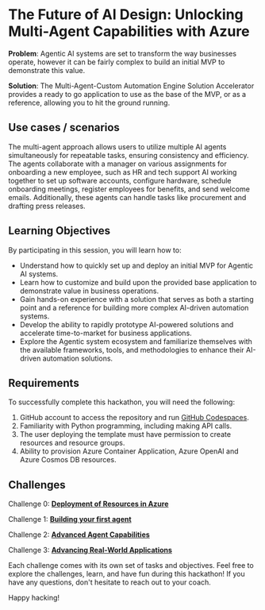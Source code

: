# The Future of AI Design: Unlocking Multi-Agent Capabilities with Azure

**Problem**: Agentic AI systems are set to transform the way businesses operate, however it can be fairly complex to build an initial MVP to demonstrate this value.

**Solution**: The Multi-Agent-Custom Automation Engine Solution Accelerator provides a ready to go application to use as the base of the MVP, or as a reference, allowing you to hit the ground running.

## Use cases / scenarios
The multi-agent approach allows users to utilize multiple AI agents simultaneously for repeatable tasks, ensuring consistency and efficiency. The agents collaborate with a manager on various assignments for onboarding a new employee, such as HR and tech support AI working together to set up software accounts, configure hardware, schedule onboarding meetings, register employees for benefits, and send welcome emails. Additionally, these agents can handle tasks like procurement and drafting press releases.


## Learning Objectives

By participating in this session, you will learn how to:

- Understand how to quickly set up and deploy an initial MVP for Agentic AI systems.
- Learn how to customize and build upon the provided base application to demonstrate value in business operations.
- Gain hands-on experience with a solution that serves as both a starting point and a reference for building more complex AI-driven automation systems.
- Develop the ability to rapidly prototype AI-powered solutions and accelerate time-to-market for business applications.
- Explore the Agentic system ecosystem and familiarize themselves with the available frameworks, tools, and methodologies to enhance their AI-driven automation solutions.


## Requirements
To successfully complete this hackathon, you will need the following:

1. GitHub account to access the repository and run [GitHub Codespaces](https://github.com/features/codespaces).
2. Familiarity with Python programming, including making API calls.
3. The user deploying the template must have permission to create resources and resource groups.
4. Ability to provision Azure Container Application, Azure OpenAI and Azure Cosmos DB resources.


## Challenges
Challenge 0: **[Deployment of Resources in Azure](Challenge0/readme.md)**

Challenge 1:  **[Building your first agent](Challenge1/readme.md)**

Challenge 2:  **[Advanced Agent Capabilities](Challenge2/readme.md)**

Challenge 3:  **[Advancing Real-World Applications](Challenge3/readme.md)**


Each challenge comes with its own set of tasks and objectives. Feel free to explore the challenges, learn, and have fun during this hackathon! If you have any questions, don't hesitate to reach out to your coach.

Happy hacking! 

